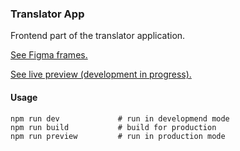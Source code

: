 ### Translator App

Frontend part of the translator application.

[See Figma frames.](https://www.figma.com/proto/zXZyuMyGGsk55cUSgipPHo/Translator-App?type=design&node-id=1-2&scaling=min-zoom&page-id=0%3A1)

[See live preview (development in progress).](https://translator-app-ts-front.netlify.app/)

#### Usage

```
npm run dev             # run in developmend mode
npm run build           # build for production
npm run preview         # run in production mode
```

